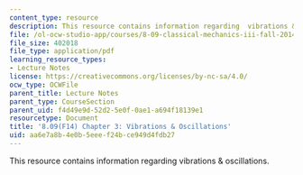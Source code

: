 ```yaml
---
content_type: resource
description: This resource contains information regarding  vibrations & oscillations.
file: /ol-ocw-studio-app/courses/8-09-classical-mechanics-iii-fall-2014/aa6e7a8b4e0b5eeef24bce949d4fdb27_MIT8_09F14_Chapter_3.pdf
file_size: 402018
file_type: application/pdf
learning_resource_types:
- Lecture Notes
license: https://creativecommons.org/licenses/by-nc-sa/4.0/
ocw_type: OCWFile
parent_title: Lecture Notes
parent_type: CourseSection
parent_uid: f4d49e9d-52d2-5e0f-0ae1-a694f18139e1
resourcetype: Document
title: '8.09(F14) Chapter 3: Vibrations & Oscillations'
uid: aa6e7a8b-4e0b-5eee-f24b-ce949d4fdb27
---
```

This resource contains information regarding  vibrations & oscillations.